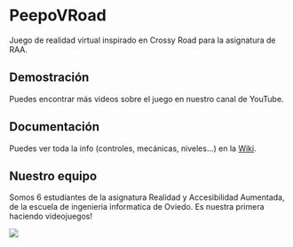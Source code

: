 # PeepoVRoad
Juego de realidad virtual inspirado en Crossy Road para la asignatura de RAA.

## Demostración
Puedes encontrar más videos sobre el juego en nuestro canal de YouTube.

## Documentación
Puedes ver toda la info (controles, mecánicas, niveles...) en la [Wiki](https://github.com/PeepoVR/PeepoVRoad/wiki).

## Nuestro equipo
Somos 6 estudiantes de la asignatura Realidad y Accesibilidad Aumentada, de la escuela de ingenieria informatica de Oviedo. Es nuestra primera haciendo videojuegos!

<a href="https://github.com/PeepoVR/PeepoVRoad/graphs/contributors">
<img src="https://contributors-img.web.app/image?repo=PeepoVR/PeepoVRoad" />
</a>
